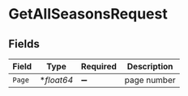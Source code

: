 # GetAllSeasonsRequest


## Fields

| Field              | Type               | Required           | Description        |
| ------------------ | ------------------ | ------------------ | ------------------ |
| `Page`             | **float64*         | :heavy_minus_sign: | page number        |